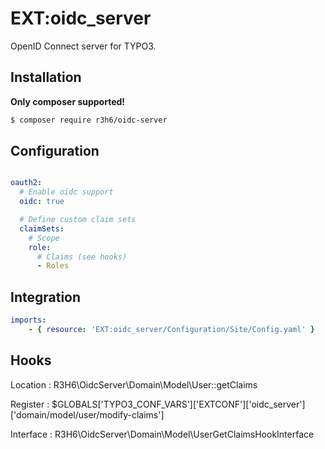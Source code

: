 # EXT:oidc_server

OpenID Connect server for TYPO3.

## Installation

**Only composer supported!**

```bash
$ composer require r3h6/oidc-server
```

## Configuration

```yaml

oauth2:
  # Enable oidc support
  oidc: true

  # Define custom claim sets
  claimSets:
    # Scope
    role:
      # Claims (see hooks)
      - Roles

```

## Integration
```yaml
imports:
    - { resource: 'EXT:oidc_server/Configuration/Site/Config.yaml' }
```

## Hooks

Location
: R3H6\OidcServer\Domain\Model\User::getClaims

Register
: $GLOBALS['TYPO3_CONF_VARS']['EXTCONF']['oidc_server']['domain/model/user/modify-claims']

Interface
: R3H6\OidcServer\Domain\Model\UserGetClaimsHookInterface
